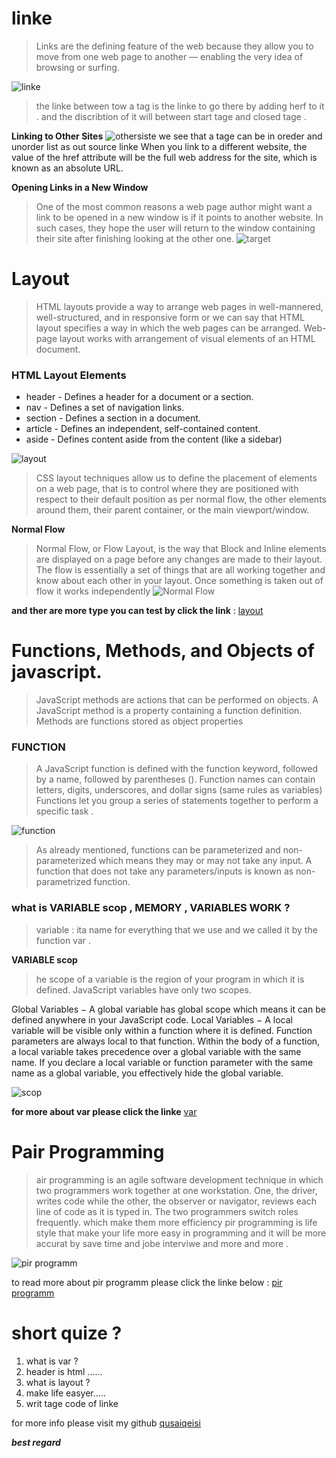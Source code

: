 # linke 
> Links are the defining feature of the web
because they allow you to move from
one web page to another — enabling the
very idea of browsing or surfing.

![linke](https://www.computerhope.com/jargon/h/html-tag.gif)

> the linke between tow a tag is the linke to go there by adding herf to it . and the discribtion of it will between start tage and closed tage .

**Linking to Other Sites**
![othersiste](https://www.wikitechy.com/step-by-step-html-tutorials/img/html-images/code-explanation-link-tag-in-html.png) 
we see that a tage can be in oreder and unorder list as out source linke When you link to a different
website, the value of the href
attribute will be the full web
address for the site, which is
known as an absolute URL.

**Opening Links in a New Window**
> One of the most common
reasons a web page author
might want a link to be opened
in a new window is if it points to
another website. In such cases,
they hope the user will return
to the window containing their
site after finishing looking at the
other one.
![target](https://i.ytimg.com/vi/YuV29dvI4Ns/maxresdefault.jpg)

# Layout
> HTML layouts provide a way to arrange web pages in well-mannered, well-structured, and in responsive form or we can say that HTML layout specifies a way in which the web pages can be arranged. Web-page layout works with arrangement of visual elements of an HTML document.



### HTML Layout Elements
* header - Defines a header for a document or a section.
* nav - Defines a set of navigation links.
 * section - Defines a section in a document.
* article - Defines an independent, self-contained content.
* aside - Defines content aside from the content (like a sidebar)

![layout](https://www.w3schools.com/html/img_sem_elements.gif)
> CSS layout techniques allow us to define the placement of elements on a web page, that is to control where they are positioned with respect to their default position as per normal flow, the other elements around them, their parent container, or the main viewport/window.
 
 **Normal Flow**
 > Normal Flow, or Flow Layout, is the way that Block and Inline elements are displayed on a page before any changes are made to their layout. The flow is essentially a set of things that are all working together and know about each other in your layout. Once something is taken out of flow it works independently
 ![Normal Flow](https://images1.programmersought.com/172/46/46a6201344af731dbc500434ff3f3594.png)
  
  **and ther are more type you can test by click the link** :
  [layout](http://htmlandcssbook.com/code-samples/chapter-15/)



  # Functions, Methods, and Objects of javascript.
  > JavaScript methods are actions that can be performed on objects. A JavaScript method is a property containing a function definition. Methods are functions stored as object properties
   ### FUNCTION
   > A JavaScript function is defined with the function keyword, followed by a name, followed by parentheses ().
Function names can contain letters, digits, underscores, and dollar signs (same rules as variables)
Functions let you group a series of statements together to perform a specific task .

![function](https://s3.ap-south-1.amazonaws.com/s3.studytonight.com/tutorials/uploads/pictures/1587882057-1.png)
 
 > As already mentioned, functions can be parameterized and non-parameterized which means they may or may not take any input. A function that does not take any parameters/inputs is known as non-parametrized function.

 ### what is VARIABLE scop , MEMORY , VARIABLES WORK ?
 > variable : ita name for everything that we use and we called it by the function var .

**VARIABLE scop**
> he scope of a variable is the region of your program in which it is defined. JavaScript variables have only two scopes.

Global Variables − A global variable has global scope which means it can be defined anywhere in your JavaScript code.
Local Variables − A local variable will be visible only within a function where it is defined. Function parameters are always local to that function.
Within the body of a function, a local variable takes precedence over a global variable with the same name. If you declare a local variable or function parameter with the same name as a global variable, you effectively hide the global variable.

![scop](https://miro.medium.com/max/921/1*RKHHl0sjhqob-IE4RKrgqQ.png)

**for more about var please click the linke**
[var](https://www.studytonight.com/javascript/javascript-functions)




#  Pair Programming
> air programming is an agile software development technique in which two programmers work together at one workstation. One, the driver, writes code while the other, the observer or navigator, reviews each line of code as it is typed in. The two programmers switch roles frequently. which make them more efficiency 
pir programming is life style that make your life more easy in programming and it will be more accurat by save time and jobe interviwe and more and more . 

![pir programm](https://anarsolutions.com/wp-content/uploads/2015/08/Pair-Programming.jpg)


to read more about pir programm please click the linke below : 
[pir programm](https://www.codefellows.org/blog/6-reasons-for-pair-programming/)


# short quize ?
1. what is var ? 
2. header is html ......
3. what is layout ? 
4. make life easyer.....
5. writ tage code of linke 




for more info please visit my github
[qusaiqeisi](https://github.com/qusaiqeisi)
 
 ***best regard***



